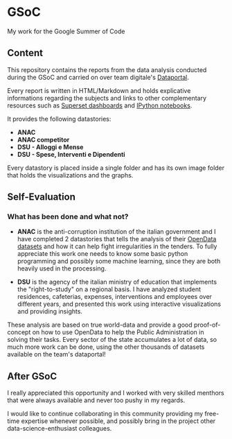 # GSoC
My work for the Google Summer of Code

## Content
This repository contains the reports from the data analysis conducted during the GSoC and carried on over team digitale's [Dataportal](https://dataportal.daf.teamdigitale.it). 

Every report is written in HTML/Markdown and holds explicative informations regarding the subjects and links to other complementary resources such as [Superset dashboards](https://bi.daf.teamdigitale.it/superset/welcome)  and [IPython notebooks](https://github.com/fabiana001/anacAnalysis/).

It provides the following datastories:

* **ANAC**
* **ANAC competitor**
* **DSU - Alloggi e Mense**
* **DSU - Spese, Interventi e Dipendenti**

Every datastory is placed inside a single folder and has its own image folder that holds the visualizations and the graphs.

## Self-Evaluation
### What has been done and what not?

* **ANAC** is the anti-corruption institution of the italian government and I have completed 2 datastories that tells the analysis of their [OpenData datasets](https://dati.anticorruzione.it/) and how it can help fight irregularities in the tenders. To fully appreciate this work one needs to know some basic python programming and possibly some machine learning, since they are both heavily used in the processing. 

* **DSU** is the agency of the italian ministry of education that implements the "right-to-study" on a regional basis. I have analyzed student residences, cafeterias, expenses, interventions and employees over different years, and presented this work using interactive visualizations and providing insights.

These analysis are based on true world-data and provide a good proof-of-concept on how to use OpenData to help the Public Administration in solving their tasks.
Every sector of the state accumulates a lot of data, so much more work can be done, using the other thousands of datasets available on the team's dataportal! 

## After GSoC
I really appreciated this opportunity and I worked with very skilled menthors that were always available and never too pushy in my regards. 

I would like to continue collaborating in this community providing my free-time expertise whenever possible, and possibly bring in the project other data-science-enthusiast colleagues.